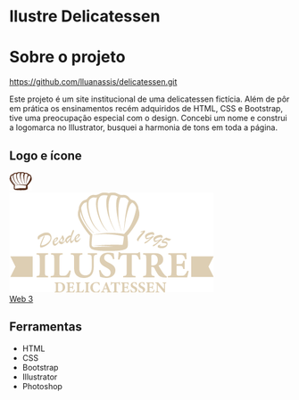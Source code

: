 # Ilustre Delicatessen 

# Sobre o projeto

https://github.com/lluanassis/delicatessen.git

Este projeto é um site institucional de uma delicatessen fictícia. Além de pôr em prática os ensinamentos recém adquiridos de HTML, CSS e Bootstrap, tive uma preocupação especial com o design. Concebi um nome e construi a logomarca no Illustrator, busquei a harmonia de tons em toda a página. 

## Logo e ícone
![Web 1](https://raw.githubusercontent.com/lluanassis/delicatessen/master/images/icone-02.png) <br /> ![Web 2](https://raw.githubusercontent.com/lluanassis/delicatessen/master/images/pao-01.png) <br />
[Web 3](https://raw.githubusercontent.com/lluanassis/delicatessen/master/images/delicatessen.gif)



## Ferramentas
- HTML 
- CSS
- Bootstrap
- Illustrator
- Photoshop
